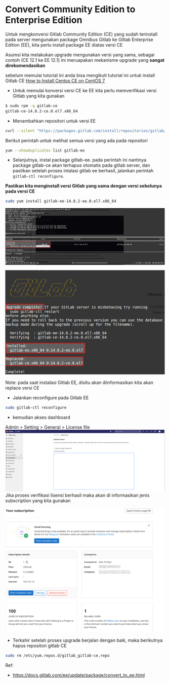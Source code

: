 # Convert Community Edition to Enterprise Edition

Untuk mengkonversi Gitlab Community Edition (CE) yang sudah terinstall pada server mengunakan package Omnibus Gitlab ke Gitlab Enterprise Edition (EE), kita perlu install package EE diatas versi CE

Asumsi kita melakukan upgrade mengunakan versi yang sama, sebagai contoh (CE 12.1 ke EE 12.1) ini meruapakan mekanisme upgrade yang <b>sangat direkomendasikan</b>

sebelum memulai tutorial ini anda bisa mengikuti tutorial ini untuk install Gitlab CE [How to Install Centos CE on CentOS 7](https://alanadiprastyo.github.io/2022/02/27/How-to-install-Gitlab-CE-on-Centos-7.html)

- Untuk memulai konversi versi CE ke EE kita perlu memverifikasi versi Gitlab yang kita gunakan

```bash
$ sudo rpm -q gitlab-ce
gitlab-ce-14.8.2-ce.0.el7.x86_64
```
- Menambahkan repositori untuk versi EE
```bash
curl --silent "https://packages.gitlab.com/install/repositories/gitlab/gitlab-ee/script.rpm.sh" | sudo bash
```

Berikut perintah untuk melihat semua versi yang ada pada repositori
```bash
yum --showduplicates list gitlab-ee
```

- Selanjutnya, instal package gitlab-ee. pada perintah ini nantinya package gitlab-ce akan terhapus otomatis  pada gitlab server, dan  pastikan setelah proses intalasi gitlab ee berhasil, jalankan perintah `gitlab-ctl reconfigure`. 

<b>Pastikan kita menginstall versi Gitlab yang sama dengan versi sebelunya pada versi CE</b>

```bash
sudo yum install gitlab-ee-14.8.2-ee.0.el7.x86_64
```
![Replace Gitlab](/img/gitlab/replace-gitlab.png)

![Replace Gitlab](/img/gitlab/succes-upgrade.png)

Note: pada saat instalasi Gitlab EE, disitu akan diinformasikan kita akan replace versi CE

- Jalankan reconfigure pada Gitlab EE
```bash
sudo gitlab-ctl reconfigure
```
- kemudian akses dashboard

Admin > Setting > General > License file
![Replace Gitlab](/img/gitlab/upload-lisensi.png)
Jika proses verifikasi lisensi berhasil maka akan di informasikan jenis subscription yang kita gunakan

![Replace Gitlab](/img/gitlab/result-subs.png)

- Terkahir setelah proses upgrade berjalan dengan baik, maka berikutnya hapus repositori gitlab CE
```bash
sudo rm /etc/yum.repos.d/gitlab_gitlab-ce.repo
```

Ref:
- https://docs.gitlab.com/ee/update/package/convert_to_ee.html